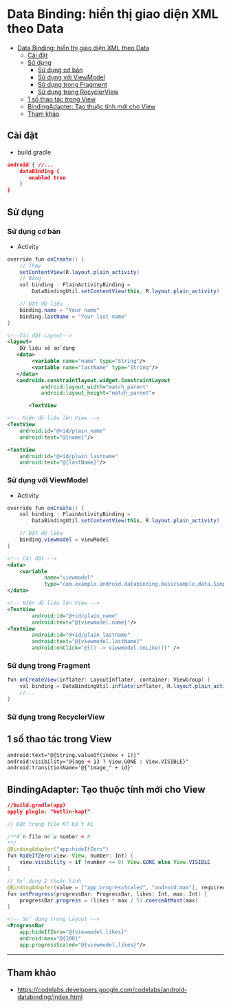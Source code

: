 # Data Binding: hiển thị giao diện XML theo Data

- [Data Binding: hiển thị giao diện XML theo Data](#data-binding-hi%e1%bb%83n-th%e1%bb%8b-giao-di%e1%bb%87n-xml-theo-data)
  - [Cài đặt](#c%c3%a0i-%c4%91%e1%ba%b7t)
  - [Sử dụng](#s%e1%bb%ad-d%e1%bb%a5ng)
    - [Sử dụng cơ bản](#s%e1%bb%ad-d%e1%bb%a5ng-c%c6%a1-b%e1%ba%a3n)
    - [Sử dụng với ViewModel](#s%e1%bb%ad-d%e1%bb%a5ng-v%e1%bb%9bi-viewmodel)
    - [Sử dụng trong Fragment](#s%e1%bb%ad-d%e1%bb%a5ng-trong-fragment)
    - [Sử dụng trong RecyclerView](#s%e1%bb%ad-d%e1%bb%a5ng-trong-recyclerview)
  - [1 số thao tác trong View](#1-s%e1%bb%91-thao-t%c3%a1c-trong-view)
  - [BindingAdapter: Tạo thuộc tính mới cho View](#bindingadapter-t%e1%ba%a1o-thu%e1%bb%99c-t%c3%adnh-m%e1%bb%9bi-cho-view)
  - [Tham khảo](#tham-kh%e1%ba%a3o)

## Cài đặt

- build.gradle

```json
android { //...
    dataBinding {
       enabled true
    }
}
```

## Sử dụng

### Sử dụng cơ bản

- Activity

```java
override fun onCreate() {
    // Thay
    setContentView(R.layout.plain_activity)
    // Bằng
    val binding : PlainActivityBinding =
        DataBindingUtil.setContentView(this, R.layout.plain_activity)

    // Đặt dữ liệu
    binding.name = "Your name"
    binding.lastName = "Your last name"
}
```

```xml
<!--Cài đặt Layout-->
<layout>
    Dữ liệu sẽ sử dụng
   <data>
        <variable name="name" type="String"/>
        <variable name="lastName" type="String"/>
   </data>
   <androidx.constraintlayout.widget.ConstraintLayout
           android:layout_width="match_parent"
           android:layout_height="match_parent">

       <TextView
```

```xml
<!-- Hiện dữ liệu lên View -->
<TextView
    android:id="@+id/plain_name"
    android:text="@{name}"/>

<TextView
    android:id="@+id/plain_lastname"
    android:text="@{lastName}"/>
```

### Sử dụng với ViewModel

- Activity

```java
override fun onCreate() {
    val binding : PlainActivityBinding =
        DataBindingUtil.setContentView(this, R.layout.plain_activity)

    // Đặt dữ liệu
    binding.viewmodel = viewModel
}
```

```xml
<!-- Cài đặt -->
<data>
    <variable
            name="viewmodel"
            type="com.example.android.databinding.basicsample.data.SimpleViewModel"/>
</data>

<!-- Hiện dữ liệu lên View -->
<TextView
        android:id="@+id/plain_name"
        android:text="@{viewmodel.name}"/>
<TextView
        android:id="@+id/plain_lastname"
        android:text="@{viewmodel.lastName}"
        android:onClick="@{() -> viewmodel.onLike()}" />
```

### Sử dụng trong Fragment

```java
fun onCreateView(inflater: LayoutInflater, container: ViewGroup) {
    val binding = DataBindingUtil.inflate(inflater, R.layout.plain_activity, container, false)
    //...
}
```

### Sử dụng trong RecyclerView

## 1 số thao tác trong View

```xml
android:text="@{String.valueOf(index + 1)}"
android:visibility="@{age < 13 ? View.GONE : View.VISIBLE}"
android:transitionName='@{"image_" + id}'
```

## BindingAdapter: Tạo thuộc tính mới cho View

```json
//build.gradle(app)
apply plugin: "kotlin-kapt"
```

```java
// Đặt trong file KT bất kì

/**Ẩn file nếu number < 0
**/
@BindingAdapter("app:hideIfZero")
fun hideIfZero(view: View, number: Int) {
    view.visibility = if (number <= 0) View.GONE else View.VISIBLE
}

// Sử dụng 2 thuộc tính
@BindingAdapter(value = ["app:progressScaled", "android:max"], requireAll = true)
fun setProgress(progressBar: ProgressBar, likes: Int, max: Int) {
    progressBar.progress = (likes * max / 5).coerceAtMost(max)
}
```

```xml
<!-- Sử dụng trong Layout -->
<ProgressBar
    app:hideIfZero="@{viewmodel.likes}"
    android:max="@{100}"
    app:progressScaled="@{viewmodel.likes}"/>
```

---

## Tham khảo

- <https://codelabs.developers.google.com/codelabs/android-databinding/index.html>
